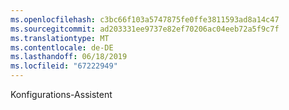```yaml
---
ms.openlocfilehash: c3bc66f103a5747875fe0ffe3811593ad8a14c47
ms.sourcegitcommit: ad203331ee9737e82ef70206ac04eeb72a5f9c7f
ms.translationtype: MT
ms.contentlocale: de-DE
ms.lasthandoff: 06/18/2019
ms.locfileid: "67222949"
---
```

Konfigurations-Assistent